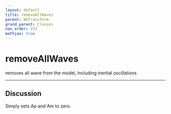 ```yaml
---
layout: default
title: removeAllWaves
parent: WVTransform
grand_parent: Classes
nav_order: 153
mathjax: true
---
```


#  removeAllWaves

removes all wave from the model, including inertial oscillations


---

## Discussion

  Simply sets Ap and Am to zero.
  

